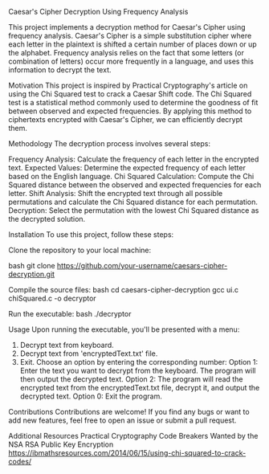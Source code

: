 
Caesar's Cipher Decryption Using Frequency Analysis

This project implements a decryption method for Caesar's Cipher using frequency analysis. Caesar's Cipher is a simple substitution cipher where each letter in the plaintext is shifted a certain number of places down or up the alphabet. Frequency analysis relies on the fact that some letters (or combination of letters) occur more frequently in a language, and uses this information to decrypt the text.

Motivation
This project is inspired by Practical Cryptography's article on using the Chi Squared test to crack a Caesar Shift code. The Chi Squared test is a statistical method commonly used to determine the goodness of fit between observed and expected frequencies. By applying this method to ciphertexts encrypted with Caesar's Cipher, we can efficiently decrypt them.

Methodology
The decryption process involves several steps:

Frequency Analysis: Calculate the frequency of each letter in the encrypted text.
Expected Values: Determine the expected frequency of each letter based on the English language.
Chi Squared Calculation: Compute the Chi Squared distance between the observed and expected frequencies for each letter.
Shift Analysis: Shift the encrypted text through all possible permutations and calculate the Chi Squared distance for each permutation.
Decryption: Select the permutation with the lowest Chi Squared distance as the decrypted solution.

Installation
To use this project, follow these steps:

Clone the repository to your local machine:

bash
git clone https://github.com/your-username/caesars-cipher-decryption.git

Compile the source files:
bash
cd caesars-cipher-decryption
gcc ui.c chiSquared.c -o decryptor

Run the executable:
bash
./decryptor

Usage
Upon running the executable, you'll be presented with a menu:
1. Decrypt text from keyboard.
2. Decrypt text from 'encryptedText.txt' file.
0. Exit.
Choose an option by entering the corresponding number:
Option 1: Enter the text you want to decrypt from the keyboard. The program will then output the decrypted text.
Option 2: The program will read the encrypted text from the encryptedText.txt file, decrypt it, and output the decrypted text.
Option 0: Exit the program.

Contributions
Contributions are welcome! If you find any bugs or want to add new features, feel free to open an issue or submit a pull request.



Additional Resources
Practical Cryptography
Code Breakers Wanted by the NSA
RSA Public Key Encryption
https://ibmathsresources.com/2014/06/15/using-chi-squared-to-crack-codes/
